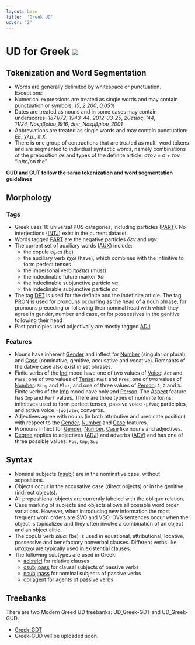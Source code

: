 ```yaml
---
layout: base
title:  'Greek UD'
udver: '2'
---
```



# UD for Greek <span class="flagspan"><img class="flag" src="../../flags/svg/GR.svg" /></span>

## Tokenization and Word Segmentation

* Words are generally delimited by whitespace or punctuation. Exceptions:
* Numerical expressions are treated as single words and may contain punctuation or symbols:
  *15*, *2.200*, *0,05%*
* Dates are treated as nouns and in some cases may contain underscores:
  *1871/72*, *1943-44*, *2012-03-25*, *20ετίας*, *'44*, *11/24_Νοεμβρίου_1916*, *5ης_Νοεμβρίου_2001*
* Abbreviations are treated as single words and may contain punctuation: *ΕΕ*, *χλμ.*, *π.Χ.*
* There is one group of contractions that are treated as multi-word tokens and are segmented to individual syntactic words, namely combinations of the preposition *σε* and types of the definite article: *στον = σ + τον* “in/to/on the”.

<b>GUD and GUT follow the same tokenization and word segmentation guidelines</b>

## Morphology


### Tags

* Greek uses 16 universal POS categories, including particles ([PART]()). No interjections ([INTJ]()) exist in the current dataset.
* Words tagged [PART]() are the negative particles *δεν* and *μην*.
* The current set of auxiliary words ([AUX]()) include:
  * the copula *είμαι* (be)
  * the auxiliary verb *έχω* (have), which combines with the infinitive to form perfect tenses
  * the impersonal verb *πρέπει* (must)
  * the indeclinable future marker *θα*
  * the indeclinable subjunctive particle *να*
  * the indeclinable subjunctive particle *ας*
*  The tag [DET]() is used for the definite and the indefinite article. The tag [PRON]() is used for pronouns occurring as the head of a noun phrase, for pronouns preceding or following their nominal head with which they agree in gender, number and case,  or for possessives in the genitive following their head
*  Past participles used adjectivally are  mostly tagged  [ADJ]()


### Features

* Nouns have inherent [Gender]() and inflect for [Number]() (singular or plural), and [Case]() (nominative, genitive, accusative and vocative). Remnants of the dative case also exist in set phrases.
* Finite verbs of the [Ind]() mood have one of two values of [Voice](): `Act` and `Pass`; one of two values of [Tense](): `Past` and `Pres`; one of two values of [Number](): `Sing` and `Plur`; and one of three values of [Person](): `1`, `2` and `3`.   Finite verbs of the [Imp]() mood have only `2`nd [Person]().  The [Aspect]() feature has `Imp` and `Perf` values. There are three types of nonfinite forms: infinitives used to form perfect tenses, passive voice `-μένος` participles, and active voice `-[ώο]ντας` converbs.
* Adjectives agree with nouns (in both attributive and predicate position) with respect to the [Gender](), [Number]() and [Case]() features.
* Pronouns inflect for [Gender](), [Number](), [Case]() like nouns and adjectives.
* [Degree]() applies to adjectives ([ADJ]()) and adverbs ([ADV]()) and has one of three possible values: `Pos`, `Cmp`, `Sup`


## Syntax

* Nominal subjects ([nsubj]()) are in the nominative case, without adpositions.
* Objects occur in the accusative case (direct objects) or in the genitive (indirect objects). 
* All prepositional objects are currently labeled with the oblique relation.
* Case marking of subjects and objects allows all possible word order variations. However, when introducing new information the most frequent word orders are SVO and VSO. OVS sentences occur when the object is topicalized and they often involve a combination of an object and an object clitic.
* The copula verb *είμαι* (be) is used in equational, attributional, locative, possessive and benefactory nonverbal clauses. Different verbs like *υπάρχω* are typically used in existential clauses.
* The following subtypes are used in Greek:
  * [acl:relcl]() for relative clauses
  * [csubj:pass]() for clausal subjects of passive verbs
  * [nsubj:pass]() for nominal subjects of passive verbs
  * [obl:agent]() for agents of passive verbs

## Treebanks

There are two Modern Greed UD treebanks: UD_Greek-GDT and UD_Greek-GUD.

  * [Greek-GDT](../treebanks/el_gdt/index.html)
  * Greek-GUD will be uploaded soon. 
